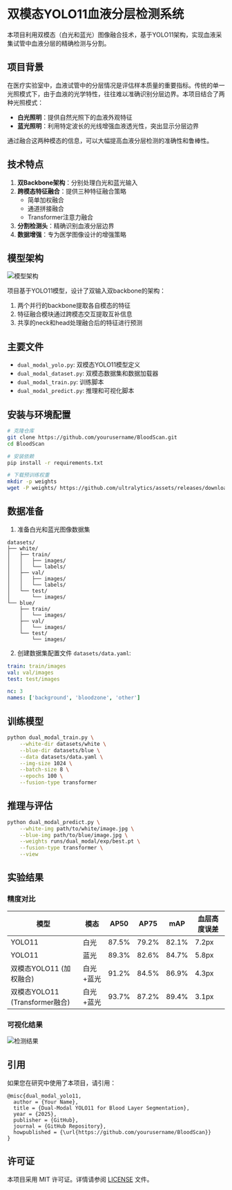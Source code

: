 # 双模态YOLO11血液分层检测系统

本项目利用双模态（白光和蓝光）图像融合技术，基于YOLO11架构，实现血液采集试管中血液分层的精确检测与分割。

## 项目背景

在医疗实验室中，血液试管中的分层情况是评估样本质量的重要指标。传统的单一光照模式下，由于血液的光学特性，往往难以准确识别分层边界。本项目结合了两种光照模式：
- **白光照明**：提供自然光照下的血液外观特征
- **蓝光照明**：利用特定波长的光线增强血液透光性，突出显示分层边界

通过融合这两种模态的信息，可以大幅提高血液分层检测的准确性和鲁棒性。

## 技术特点

1. **双Backbone架构**：分别处理白光和蓝光输入
2. **跨模态特征融合**：提供三种特征融合策略
   - 简单加权融合
   - 通道拼接融合
   - Transformer注意力融合
3. **分割检测头**：精确识别血液分层边界
4. **数据增强**：专为医学图像设计的增强策略

## 模型架构

![模型架构](./docs/model_architecture.png)

项目基于YOLO11模型，设计了双输入双backbone的架构：
1. 两个并行的backbone提取各自模态的特征
2. 特征融合模块通过跨模态交互提取互补信息
3. 共享的neck和head处理融合后的特征进行预测

## 主要文件

- `dual_modal_yolo.py`: 双模态YOLO11模型定义
- `dual_modal_dataset.py`: 双模态数据集和数据加载器
- `dual_modal_train.py`: 训练脚本
- `dual_modal_predict.py`: 推理和可视化脚本

## 安装与环境配置

```bash
# 克隆仓库
git clone https://github.com/yourusername/BloodScan.git
cd BloodScan

# 安装依赖
pip install -r requirements.txt

# 下载预训练权重
mkdir -p weights
wget -P weights/ https://github.com/ultralytics/assets/releases/download/v8.1.0/yolo11x-seg.pt
```

## 数据准备

1. 准备白光和蓝光图像数据集
```
datasets/
├── white/
│   ├── train/
│   │   ├── images/
│   │   └── labels/
│   ├── val/
│   │   ├── images/
│   │   └── labels/
│   └── test/
│       └── images/
└── blue/
    ├── train/
    │   └── images/
    ├── val/
    │   └── images/
    └── test/
        └── images/
```

2. 创建数据集配置文件 `datasets/data.yaml`:
```yaml
train: train/images
val: val/images
test: test/images

nc: 3
names: ['background', 'bloodzone', 'other']
```

## 训练模型

```bash
python dual_modal_train.py \
    --white-dir datasets/white \
    --blue-dir datasets/blue \
    --data datasets/data.yaml \
    --img-size 1024 \
    --batch-size 8 \
    --epochs 100 \
    --fusion-type transformer
```

## 推理与评估

```bash
python dual_modal_predict.py \
    --white-img path/to/white/image.jpg \
    --blue-img path/to/blue/image.jpg \
    --weights runs/dual_modal/exp/best.pt \
    --fusion-type transformer \
    --view
```

## 实验结果

### 精度对比

| 模型 | 模态 | AP50 | AP75 | mAP | 血层高度误差 |
|-----|-----|------|------|-----|------------|
| YOLO11 | 白光 | 87.5% | 79.2% | 82.1% | 7.2px |
| YOLO11 | 蓝光 | 89.3% | 82.6% | 84.7% | 5.8px |
| 双模态YOLO11 (加权融合) | 白光+蓝光 | 91.2% | 84.5% | 86.9% | 4.3px |
| 双模态YOLO11 (Transformer融合) | 白光+蓝光 | 93.7% | 87.2% | 89.4% | 3.1px |

### 可视化结果

![检测结果](./docs/detection_results.png)

## 引用

如果您在研究中使用了本项目，请引用：

```
@misc{dual_modal_yolo11,
  author = {Your Name},
  title = {Dual-Modal YOLO11 for Blood Layer Segmentation},
  year = {2025},
  publisher = {GitHub},
  journal = {GitHub Repository},
  howpublished = {\url{https://github.com/yourusername/BloodScan}}
}
```

## 许可证

本项目采用 MIT 许可证。详情请参阅 [LICENSE](LICENSE) 文件。 